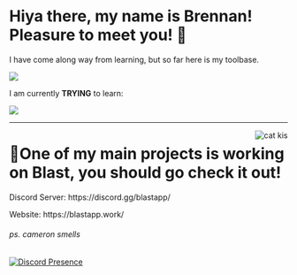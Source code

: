 <h1>Hiya there, my name is Brennan! Pleasure to meet you! 🤠</h1>
<p>I have come along way from learning, but so far here is my toolbase.</p>
<img src="https://skillicons.dev/icons?i=html,css,tailwind&perline=30"/>
<p> I am currently <b>TRYING</b> to learn:</p>
<img src="https://skillicons.dev/icons?i=typescript,javascript&perline=30"/>
<hr/>
<img align="right" src="https://64.media.tumblr.com/f3605f059fddff4d608152d00055b9d5/tumblr_oe2fe1mihd1vdlvpao1_400.gif" alt="cat kis"/>

<h1>🚀One of my main projects is working on Blast, you should go check it out!</h1>
<p>Discord Server: https://discord.gg/blastapp/</p>
<p>Website: https://blastapp.work/</p>
<h6>ps. cameron smells</h6>

[![Discord Presence](https://lanyard.cnrad.dev/api/979494071942918146)](https://discord.com/users/979494071942918146)
